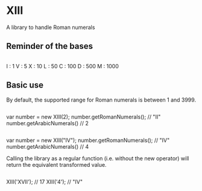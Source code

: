 # XIII
A library to handle Roman numerals

## Reminder of the bases

>```
I : 1
V : 5
X : 10
L : 50
C : 100
D : 500
M : 1000

## Basic use

By default, the supported range for Roman numerals is between 1 and 3999.

>```javascript
var number = new XIII(2);
number.getRomanNumerals();      // "II"
number.getArabicNumerals()      // 2
>```javascript
var number = new XIII("IV");
number.getRomanNumerals();      // "IV"
number.getArabicNumerals()      // 4

Calling the library as a regular function (i.e. without the new operator) will return the equivalent transformed value.

>```javascript
XIII('XVII');                   // 17
XIII('4');                      // "IV"

